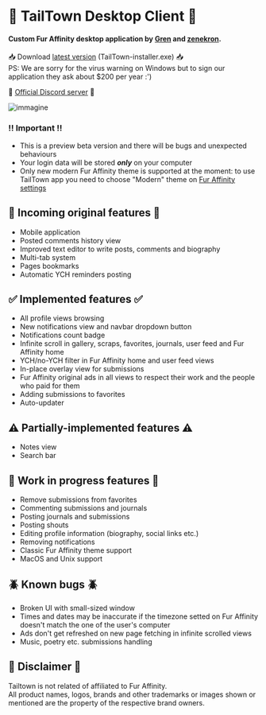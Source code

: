 # 🚀 TailTown Desktop Client 🚀  

#### Custom Fur Affinity desktop application by **[Gren](https://www.furaffinity.net/user/grenranoggo)** and **[zenekron](https://github.com/zenekron)**.  
📥 Download [latest version](https://github.com/TailTown/desktop-app/releases/latest) (TailTown-installer.exe) 📥  
PS: We are sorry for the virus warning on Windows but to sign our application they ask about $200 per year :')  
  
🐾 [Official Discord server](https://discord.gg/Q28UCWsDDf) 🐾  

![immagine](https://github.com/TailTown/desktop-app/assets/29413396/f185802c-ae23-4226-8885-9707048b9541)

### ‼️ Important ‼️
- This is a preview beta version and there will be bugs and unexpected behaviours
- Your login data will be stored ***only*** on your computer
- Only new modern Fur Affinity theme is supported at the moment: to use TailTown app you need to choose "Modern" theme on [Fur Affinity settings](https://www.furaffinity.net/controls/settings/)


## 🐶 Incoming original features 🐶
- Mobile application
- Posted comments history view
- Improved text editor to write posts, comments and biography
- Multi-tab system
- Pages bookmarks
- Automatic YCH reminders posting

## ✅ Implemented features ✅

- All profile views browsing 
- New notifications view and navbar dropdown button
- Notifications count badge
- Infinite scroll in gallery, scraps, favorites, journals, user feed and Fur Affinity home
- YCH/no-YCH filter in Fur Affinity home and user feed views
- In-place overlay view for submissions
- Fur Affinity original ads in all views to respect their work and the people who paid for them
- Adding submissions to favorites
- Auto-updater

## ⚠️ Partially-implemented features ⚠️
- Notes view
- Search bar

## 🔄 Work in progress features 🔄
- Remove submissions from favorites
- Commenting submissions and journals
- Posting journals and submissions
- Posting shouts
- Editing profile information (biography, social links etc.)
- Removing notifications
- Classic Fur Affinity theme support
- MacOS and Unix support

## 🪲 Known bugs 🪲
- Broken UI with small-sized window
- Times and dates may be inaccurate if the timezone setted on Fur Affinity doesn't match the one of the user's computer
- Ads don't get refreshed on new page fetching in infinite scrolled views
- Music, poetry etc. submissions handling


## 📃 Disclaimer 📃
Tailtown is not related of affiliated to Fur Affinity.  
All product names, logos, brands and other trademarks or images shown or mentioned are the property of the respective brand owners.
